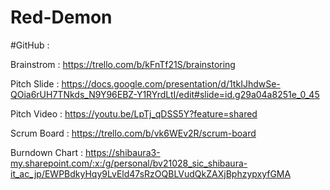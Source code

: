 # Red-Demon

#GitHub : 

Brainstrom : https://trello.com/b/kFnTf21S/brainstoring

Pitch Slide : https://docs.google.com/presentation/d/1tkIJhdwSe-QOia6rUH7TNkds_N9Y96EBZ-Y1RYrdLtI/edit#slide=id.g29a04a8251e_0_45

Pitch Video : https://youtu.be/LpTj_qDSS5Y?feature=shared

Scrum Board : https://trello.com/b/vk6WEv2R/scrum-board

Burndown Chart : https://shibaura3-my.sharepoint.com/:x:/g/personal/bv21028_sic_shibaura-it_ac_jp/EWPBdkyHqy9LvEld47sRzOQBLVudQkZAXjBphzypxyfGMA
